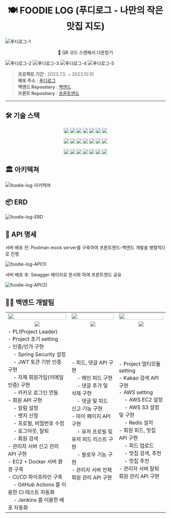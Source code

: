 <div align=center><h1> 🍽️ FOODIE LOG (푸디로그 - 나만의 작은 맛집 지도) </h1></div>

![푸디로그-1](https://github.com/FoodieLog/foodie-log-server/assets/65496092/07c50a19-4e13-40d8-a644-faf0db9ca3cc)
<div align=center>🔼 QR 코드 스캔해서 다운받기 </div>

![푸디로그-2](https://github.com/FoodieLog/foodie-log-server/assets/65496092/4d56472a-06e9-42ee-951c-a7a91911133f)
![푸디로그-3](https://github.com/FoodieLog/foodie-log-server/assets/65496092/a6444321-57fe-4e74-be79-886ba5413a49)
![푸디로그-4](https://github.com/FoodieLog/foodie-log-server/assets/65496092/1d2283bc-b1f7-4fe4-9ac1-8562de8950f5)
![푸디로그-5](https://github.com/FoodieLog/foodie-log-server/assets/65496092/396d6204-0922-494c-8cc1-ec251000bae0)


> **프로젝트 기간** : 2023.7.5. ~ 2023.10.10 <br>
> **배포 주소** : [푸디로그](https://www.foodielog.shop)<br>
> **백엔드 Repository** : [백엔드](https://github.com/FoodieLog/foodie-log-server) <br>
> **프론트 Repository** : [프론트엔드](https://github.com/FoodieLog/foodie-log-client) <br>

---

## 🛠️ 기술 스택

<p align=center>
  <img src="https://img.shields.io/badge/Java (JDK 11)-437291?style=flat&logo=openjdk&logoColor=white">
  <img src="https://img.shields.io/badge/Spring Boot (2.7.14)-6DB33F?style=flat&logo=springboot&logoColor=white">
  <img src="https://img.shields.io/badge/Spring Data JPA-6DB33F?style=flat&logo=spring&logoColor=white">
  <img src="https://img.shields.io/badge/Spring Security-6DB33F?style=flat&logo=springsecurity&logoColor=white">
  <img src="https://img.shields.io/badge/JSON Web Tokens-000000?style=flat&logo=jsonwebtokens&logoColor=white">
  <img src="https://img.shields.io/badge/MySQL (8.0.34)-4479A1?style=flat&logo=mysql&logoColor=white">
  <img src="https://img.shields.io/badge/Redis-DC382D?style=flat&logo=redis&logoColor=white">
</p>

<p align=center>
  <img src="https://img.shields.io/badge/Gradle-02303A?style=flat&logo=gradle&logoColor=white">
  <img src="https://img.shields.io/badge/Github Actions-2088FF?style=flat&logo=github actions&logoColor=white">
  <img src="https://img.shields.io/badge/Jenkins-D24939?style=flat&logo=jenkins&logoColor=white">
  <img src="https://img.shields.io/badge/Docker-2496ED?style=flat&logo=docker&logoColor=white">
  <img src="https://img.shields.io/badge/Amazon EC2-FF9900?style=flat&logo=amazonec2&logoColor=white">
  <img src="https://img.shields.io/badge/Amazon S3-569A31?style=flat&logo=amazons3&logoColor=white">
  <img src="https://img.shields.io/badge/Amazon Route 53-8C4FFF?style=flat&logo=amazonroute53&logoColor=white">
</p>

<p align=center>
  <img src="https://img.shields.io/badge/github-181717?style=flat&logo=github&logoColor=white">
  <img src="https://img.shields.io/badge/IntelliJ IDEA-000000?style=flat&logo=IntelliJ IDEA&logoColor=white">
  <img src="https://img.shields.io/badge/Figma-F24E1E?style=flat-flat&logo=figma&logoColor=white">
  <img src="https://img.shields.io/badge/Postman-FF6C37?style=flat&logo=postman&logoColor=white">
  <img src="https://img.shields.io/badge/Swagger-85EA2D?style=flat&logo=swagger&logoColor=white">
  <img src="https://img.shields.io/badge/notion-000000?style=flat&logo=notion&logoColor=white">
  <img src="https://img.shields.io/badge/Discord-5865F2?style=flat&logo=discord&logoColor=white">
</p>

## 🏛️ 아키텍쳐

![foodie-log-아키텍쳐](https://github.com/FoodieLog/foodie-log-server/assets/65496092/510a661d-184f-47e8-88f6-88975075e969)

## 📦 ERD

![foodie-log-ERD](https://github.com/FoodieLog/foodie-log-server/assets/65496092/855d282c-c7c8-4908-989f-d0fab7c98348)

## 📄 API 명세

서버 배포 전: Postman mock server를 구축하여 프론트엔드-백엔드 개발을 병렬적으로 진행

![foodie-log-API(1)](https://github.com/FoodieLog/foodie-log-server/assets/65496092/f2e13c82-3d1a-4a90-9e61-5fc1498bd616)

서버 배포 후: Swagger 페이지로 문서화 하여 프론트엔드 공유

![foodie-log-API(2)](https://github.com/FoodieLog/foodie-log-server/assets/65496092/e56fbdee-652c-4975-93bf-3a3606f22eff)

## 🧑‍💻 백엔드 개발팀

<table>
    <tbody>
      <tr>
        <td align="center">
            <a href="https://github.com/chaewon12">
                <img src="https://avatars.githubusercontent.com/u/65496092?v=4" width="100%"  alt=""/>
            </a>
        </td>
        <td align="center">
            <a href="https://github.com/sohn919">
                <img src="https://avatars.githubusercontent.com/u/84082544?v=4" width="100%"  alt=""/>
            </a>
        </td>
        <td align="center">
            <a href="https://github.com/inyoung0215">
                <img src="https://avatars.githubusercontent.com/u/86757234?v=4" width="100%"  alt=""/>
            </a>
        </td>
      </tr>
      <tr>
        <td align="center">
            <a href="https://github.com/chaewon12">
                <img src="https://img.shields.io/badge/엄채원-6e34bf?style=flat-round&logo=GitHub&logoColor=white"/>
            </a>
        </td>
        <td align="center">
            <a href="https://github.com/sohn919">
                <img src="https://img.shields.io/badge/손영준-345ebf?style=flat-round&logo=GitHub&logoColor=white"/>
            </a>
        </td>
        <td align="center">
            <a href="https://github.com/inyoung0215">
                <img src="https://img.shields.io/badge/황인영-ff5e5e?style=flat-round&logo=GitHub&logoColor=white"/>
            </a>
        </td>
      </tr>
      <tr>
        <td>
           - PL(Project Leader)<br/>- Project 초기 setting<br/>- 인증/인가 구현<br/>&nbsp;&nbsp;&nbsp;&nbsp;- Spring Security 설정<br/>&nbsp;&nbsp;&nbsp;&nbsp;- JWT 토큰 기반 인증 구현<br/>&nbsp;&nbsp;&nbsp;&nbsp;- 자체 회원가입(이메일 인증) 구현<br/>&nbsp;&nbsp;&nbsp;&nbsp;- 카카오 로그인 연동<br/>- 회원 API 구현<br/>&nbsp;&nbsp;&nbsp;&nbsp;- 알림 설정<br/>&nbsp;&nbsp;&nbsp;&nbsp;- 뱃지 신청<br/>&nbsp;&nbsp;&nbsp;&nbsp;- 프로필, 비밀번호 수정<br/>&nbsp;&nbsp;&nbsp;&nbsp;- 로그아웃, 탈퇴<br/>&nbsp;&nbsp;&nbsp;&nbsp;- 회원 검색<br/>- 관리자 서버 신고 관리 API 구현<br/>- EC2 + Docker 서버 환경 구축<br/>- CI/CD 파이프라인 구축<br/>&nbsp;&nbsp;&nbsp;&nbsp;- GitHub Actions 를 이용한 CI 테스트 자동화<br/>&nbsp;&nbsp;&nbsp;&nbsp;- Jenkins 를 이용한 배포 자동화
        </td>
        <td>
          - 피드, 댓글 API 구현<br/>&nbsp;&nbsp;&nbsp;&nbsp;- 메인 피드 구현 <br/>&nbsp;&nbsp;&nbsp;&nbsp;- 댓글 추가 및 삭제 구현 <br/>&nbsp;&nbsp;&nbsp;&nbsp;- 댓글 및 피드 신고 기능 구현 <br/>- 마이 페이지 API 구현<br/>&nbsp;&nbsp;&nbsp;&nbsp;- 유저 프로필 및 유저 피드 리스트 구현 <br/>&nbsp;&nbsp;&nbsp;&nbsp;- 팔로우 기능 구현  <br/>- 관리자 서버 전체 회원 관리 API 구현<br/>
        </td>
        <td>
           - Project 멀티모듈 setting<br/>- Kakao 검색 API 구현<br/>- AWS setting<br/>&nbsp;&nbsp;&nbsp;&nbsp;- AWS EC2 설정<br/>&nbsp;&nbsp;&nbsp;&nbsp;- AWS S3 설정 및 구현<br/>&nbsp;&nbsp;&nbsp;&nbsp;- Redis 설치<br/>- 회원 피드, 맛집 API 구현<br/>&nbsp;&nbsp;&nbsp;&nbsp;- 피드 업로드<br/>&nbsp;&nbsp;&nbsp;&nbsp;- 맛집 검색, 추천<br/>&nbsp;&nbsp;&nbsp;&nbsp;- 맛집 추천<br/>- 관리자 서버 탈퇴 회원 관리 API 구현<br/> 
        </td>
      </tr>
    </tbody>
  </table>
